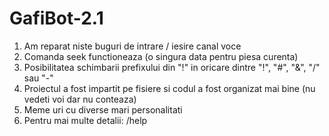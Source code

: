 # GafiBot-2.1

1. Am reparat niste buguri de intrare / iesire canal voce
2. Comanda seek functioneaza (o singura data pentru piesa curenta)
3. Posibilitatea schimbarii prefixului din "!" in oricare dintre "!", "#", "&", "/" sau "-"
4. Proiectul a fost impartit pe fisiere si codul a fost organizat mai bine (nu vedeti voi dar nu conteaza)
5. Meme uri cu diverse mari personalitati
6. Pentru mai multe detalii: /help
